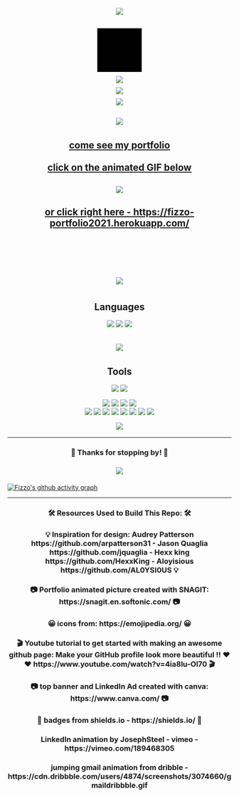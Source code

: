 <h2 align="center">
  <img src="./assets/WELCOME.gif">
  <br/>
  <br/>
  <a href="https://www.linkedin.com/in/fizzopannosch/" target="_blank" rel="noopener noreferrer">
    <img src="./assets/LinkedIn-JosephSteel.gif"  width="100px">
  </a>
  <br/>
  <a href="https://www.linkedin.com/in/fizzopannosch/" target="_blank" rel="noopener noreferrer">
    <img src="https://img.shields.io/badge/-LinkedIn-0e76a8?style=flat-square&logo=Linkedin&logoColor=white"  width="120px">
  </a>
  <br/>
  <a href="mailto:fizzo999@gmail.com" target="_blank" rel="noopener noreferrer">
    <img src="https://cdn.dribbble.com/users/4874/screenshots/3074660/gmaildribbble.gif" width="140px">
  </a>
  <br/>
  <a href="mailto:fizzo999@gmail.com" target="_blank" rel="noopener noreferrer">
    <img src="https://img.shields.io/badge/Gmail-D14836?style=flatt-square&logo=gmail&logoColor=white"  width="100px">
  </a>


<!--   Editor: <img src="https://img.shields.io/badge/-Visual%20Studio%20Code-333333?style=flat&logo=visual-studio-code&logoColor=007ACC"> -->
</h2>

<h3 align="center">
  <img src="https://gpvc.arturio.dev/fizzo999" width="200px">
</h3>

<h2 align="center">
  <a href="https://fizzo-portfolio2021.herokuapp.com/"  target="_blank">come see my portfolio <br/><br/>
<!--     <img src="https://static0.makeuseofimages.com/wordpress/wp-content/uploads/2019/05/github-sponsors-logo.png" width="500px"><br/><br/> -->
<!--     <img src="https://raw.githubusercontent.com/MartinHeinz/MartinHeinz/master/wave.gif" width="25px"> -->
    click on the animated GIF below 
<!--     <img src="https://raw.githubusercontent.com/MartinHeinz/MartinHeinz/master/wave.gif" width="25px"> -->
    <br/></br/>
    <img src="./assets/portfolioNEW-07-04-2021shortVersionSmall.gif" width="1000px"><br/><br/>
<!--     <img src="https://raw.githubusercontent.com/MartinHeinz/MartinHeinz/master/wave.gif" width="25px"> -->
    or click right here -  https://fizzo-portfolio2021.herokuapp.com/ <br/> 
<!--     <img src="https://raw.githubusercontent.com/MartinHeinz/MartinHeinz/master/wave.gif" width="25px"> -->
    <br/><br/>
      
  <a/>

<h2 align="center">
  <a align="center" href="https://github.com/fizzo999/github-readme-stats">
    <img align="center" src="https://github-readme-stats.vercel.app/api?username=fizzo999&show_icons=true&theme= tokyonight" />
  </a>
</h2>

<h2 align="center">Languages</h2>

<p align="center">
  <img src="https://img.shields.io/badge/-HTML-333333?style=flat&logo=HTML5">
  <img src="https://img.shields.io/badge/-CSS-333333?style=flat&logo=CSS3&logoColor=1572B6"> 
  <img src="https://img.shields.io/badge/-JavaScript-333333?style=flat&logo=javascript">
</p>
<h2 align="center">
  <a href="https://github.com/fizzo999/github-readme-stats"><img src="https://github-readme-stats.vercel.app/api/top-langs/?username=fizzo999&layout=compact&theme=tokyonight&card_width=500" /></a>
</h2>

<h2 align="center">Tools</h2>
<p align="center">
  <img src="https://img.shields.io/badge/-React-000000?style=flat&logo=react&logoColor=00c8ff">
  <img src="https://img.shields.io/badge/-Bootstrap-333333?style=flat&logo=bootstrap&logoColor=563D7C">
</p>
<p align="center">
  <img src="http://img.shields.io/badge/-Git-F1502F?style=flat&logo=git&logoColor=FFFFFF">
  <img src="http://img.shields.io/badge/-Github-000000?style=flat&logo=github&logoColor=FFFFFF">
  <img src="http://img.shields.io/badge/-VS%20Code-007ACC?style=flat&logo=visual%20studio%20code&logoColor=white">
  <img src="http://img.shields.io/badge/-Visual%20Studio-7A1680?style=flat&logo=visual%20studio&logoColor=white">
<br>
  <img src="https://img.shields.io/badge/-MongoDB-333333?style=flat&logo=mongodb">
  <img src="https://img.shields.io/badge/-Express.js-787878?style=flat">
  <img src="https://img.shields.io/badge/-React-000000?style=flat&logo=react&logoColor=00c8ff">
  <img src="https://img.shields.io/badge/-Node.js-333333?style=flat&logo=node.js">
  <img src="http://img.shields.io/badge/-Heroku-430098?style=flat&logo=heroku&logoColor=white">
  <img src="https://img.shields.io/badge/-Bootstrap-333333?style=flat&logo=bootstrap&logoColor=563D7C">  
  <img src="https://img.shields.io/badge/Postgres-%23316192.svg?style=flat&logo=postgresql&logoColor=00c8ff">
  <img src="https://img.shields.io/badge/jQuery%20-%230769AD.svg?style=flat&logo=jquery&logoColor=00c8ff">
</p>

<p align="center">
  <img src="https://github-readme-stats.vercel.app/api?username=fizzo999&show_icons=true&theme=merko">
</p>

<hr/>

<h3 align="center"> 💖 Thanks for stopping by! 💖 </h3>

<h3 align="center">
  <img src="https://gpvc.arturio.dev/fizzo999">
</h3>

[![Fizzo's github activity graph](https://activity-graph.herokuapp.com/graph?username=fizzo999&theme=redical)](https://github.com/fizzo999/github-readme-activity-graph)

<hr/>

<h3 align="center"> 🛠️ Resources Used to Build This Repo: 🛠️ </h3>
<h3 align="center"> 💡 Inspiration for design: Audrey Patterson https://github.com/arpatterson31 - Jason Quaglia https://github.com/jquaglia - Hexx king https://github.com/HexxKing - Aloyisious https://github.com/AL0YSI0US 💡 </h3>
<h3 align="center"> 📷 Portfolio animated picture created with SNAGIT: https://snagit.en.softonic.com/  📷 </h3>
<h3 align="center"> 😀 icons from: https://emojipedia.org/  😀 </h3>
<h3 align="center"> 🎬 Youtube tutorial to get started with making an awesome github page: Make your GitHub profile look more beautiful !! ❤️❤️ https://www.youtube.com/watch?v=4ia8lu-Ol70  🎬 </h3>
<h3 align="center"> 📷 top banner and LinkedIn Ad created with canva: https://www.canva.com/ 📷 </h3>
<h3 align="center"> 💊 badges from shields.io - https://shields.io/  💊 </h3>
<h3 align="center"> LinkedIn animation by JosephSteel - vimeo - https://vimeo.com/189468305  </h3>
<h3 align="center"> jumping gmail animation from dribble - https://cdn.dribbble.com/users/4874/screenshots/3074660/gmaildribbble.gif  </h3>    
<!-- <a href="https://fizzo-portfolio2021.herokuapp.com/" target="_blank">
  <video autoplay loop muted plays-inline >
    <source src="./2021-07-04_10-35-41.mp4" type="video/mp4"/>
  </video>
</a> -->
<!-- <p align="center">
<img src="https://visitor-badge.glitch.me/badge?page_id=fizzo999.fizzo999" width="110px">
</p> -->  
<!--
**fizzo999/fizzo999** is a ✨ _special_ ✨ repository because its `README.md` (this file) appears on your GitHub profile.
-->
<!-- Here are some ideas to get you started:
- 🔭 I’m currently working on ...
- 🌱 I’m currently learning ...
- 👯 I’m looking to collaborate on ...
- 🤔 I’m looking for help with ...
- 💬 Ask me about ...
- 📫 How to reach me: ...
- 😄 Pronouns: ...
- ⚡ Fun fact: ... -->
<!-- ![header img](./img/header.png) -->
<!-- ## < Hi there! <img src="https://raw.githubusercontent.com/MartinHeinz/MartinHeinz/master/wave.gif" width="25px"> /> -->
<!-- [![Linkedin Badge](https://img.shields.io/badge/-LinkedIn-0e76a8?style=flat-square&logo=Linkedin&logoColor=white)](https://www.linkedin.com/in/fizzo999/) -->
<!-- [![Twitter Badge](https://img.shields.io/badge/-Twitter-00acee?style=flat-square&logo=Twitter&logoColor=white)](https://twitter.com/30aud6) -->
<!-- [![Instagram Badge](https://img.shields.io/badge/-Instagram-e4405f?style=flat-square&logo=Instagram&logoColor=white)](https://instagram.com/30aud6/) -->
<!-- [![Gmail Badge](https://img.shields.io/badge/Gmail-D14836?style=flatt-square&logo=gmail&logoColor=white)](mailto:fizzo999@gmail.com) -->
<!-- ### 💻 🛠️ Tech and Tools -->
<!-- **OS** : WSL Ubuntu   -->
<!-- **Editor** : ![Visual Studio Code](https://img.shields.io/badge/-Visual%20Studio%20Code-333333?style=flat&logo=visual-studio-code&logoColor=007ACC) -->
<!-- ### ![GitHub Img](https://static0.makeuseofimages.com/wordpress/wp-content/uploads/2019/05/github-sponsors-logo.png) GitHub Stats -->
<!-- [![Top Langs](https://github-readme-stats.vercel.app/api/top-langs/?username=fizzo999&layout=compact&theme=tokyonight&card_width=500)](https://github.com/fizzo999/github-readme-stats) -->
